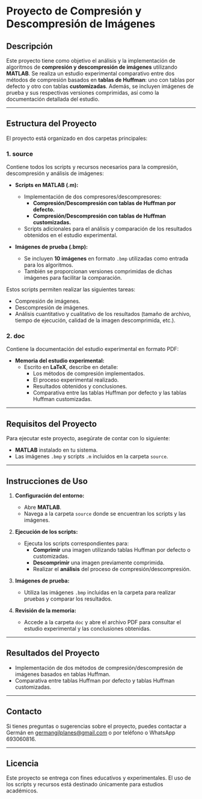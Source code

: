 # Proyecto de Compresión y Descompresión de Imágenes

## Descripción

Este proyecto tiene como objetivo el análisis y la implementación de algoritmos de **compresión y descompresión de imágenes** utilizando **MATLAB**. Se realiza un estudio experimental comparativo entre dos métodos de compresión basados en **tablas de Huffman**: uno con tablas por defecto y otro con tablas **customizadas**. Además, se incluyen imágenes de prueba y sus respectivas versiones comprimidas, así como la documentación detallada del estudio.

---

## Estructura del Proyecto

El proyecto está organizado en dos carpetas principales:

### 1. **source**
   Contiene todos los scripts y recursos necesarios para la compresión, descompresión y análisis de imágenes:

   - **Scripts en MATLAB (.m):** 
     - Implementación de dos compresores/descompresores:
       - **Compresión/Descompresión con tablas de Huffman por defecto.**
       - **Compresión/Descompresión con tablas de Huffman customizadas.**
     - Scripts adicionales para el análisis y comparación de los resultados obtenidos en el estudio experimental.

   - **Imágenes de prueba (.bmp):**
     - Se incluyen **10 imágenes** en formato `.bmp` utilizadas como entrada para los algoritmos.
     - También se proporcionan versiones comprimidas de dichas imágenes para facilitar la comparación.

   Estos scripts permiten realizar las siguientes tareas:
   - Compresión de imágenes.
   - Descompresión de imágenes.
   - Análisis cuantitativo y cualitativo de los resultados (tamaño de archivo, tiempo de ejecución, calidad de la imagen descomprimida, etc.).

### 2. **doc**
   Contiene la documentación del estudio experimental en formato PDF:

   - **Memoria del estudio experimental:**  
     - Escrito en **LaTeX**, describe en detalle:
       - Los métodos de compresión implementados.
       - El proceso experimental realizado.
       - Resultados obtenidos y conclusiones.
       - Comparativa entre las tablas Huffman por defecto y las tablas Huffman customizadas.

---

## Requisitos del Proyecto

Para ejecutar este proyecto, asegúrate de contar con lo siguiente:

- **MATLAB** instalado en tu sistema.
- Las imágenes `.bmp` y scripts `.m` incluidos en la carpeta `source`.

---

## Instrucciones de Uso

1. **Configuración del entorno:**
   - Abre **MATLAB**.
   - Navega a la carpeta `source` donde se encuentran los scripts y las imágenes.

2. **Ejecución de los scripts:**
   - Ejecuta los scripts correspondientes para:
     - **Comprimir** una imagen utilizando tablas Huffman por defecto o customizadas.
     - **Descomprimir** una imagen previamente comprimida.
     - Realizar el **análisis** del proceso de compresión/descompresión.

3. **Imágenes de prueba:**
   - Utiliza las imágenes `.bmp` incluidas en la carpeta para realizar pruebas y comparar los resultados.

4. **Revisión de la memoria:**
   - Accede a la carpeta `doc` y abre el archivo PDF para consultar el estudio experimental y las conclusiones obtenidas.

---

## Resultados del Proyecto

- Implementación de dos métodos de compresión/descompresión de imágenes basados en tablas Huffman.
- Comparativa entre tablas Huffman por defecto y tablas Huffman customizadas.

---

## Contacto

Si tienes preguntas o sugerencias sobre el proyecto, puedes contactar a Germán en germangilplanes@gmail.com o por teléfono o WhatsApp 693060816.

---

## Licencia

Este proyecto se entrega con fines educativos y experimentales. El uso de los scripts y recursos está destinado únicamente para estudios académicos.
